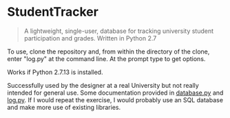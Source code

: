 # StudentTracker

> A lightweight, single-user, database for tracking university student
> participation and grades. Written in Python 2.7

To use, clone the repository and, from within the directory of the clone, enter
"log.py" at the command line. At the prompt type <TAB> to get options.

Works if Python 2.7.13 is installed.

Successfully used by the designer at a real University but not really
intended for general use. Some documentation provided in
[database.py](database.py) and [log.py](log.py). If I would repeat the
exercise, I would probably use an SQL database and make more use of
existing libraries.


